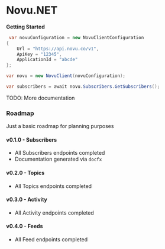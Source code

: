# Novu.NET

**Getting Started**

```csharp
 var novuConfiguration = new NovuClientConfiguration
{
    Url = "https://api.novu.co/v1",
    ApiKey = "12345",
    ApplicationId = "abcde"
};

var novu = new NovuClient(novuConfiguration);

var subscribers = await novu.Subscribers.GetSubscribers();

```

TODO: More documentation

### Roadmap

Just a basic roadmap for planning purposes

#### v0.1.0 - Subscribers

- All Subscribers endpoints completed
- Documentation generated via `docfx`

#### v0.2.0 - Topics

- All Topics endpoints completed

#### v0.3.0 - Activity

- All Activity endpoints completed

#### v0.4.0 - Feeds

- All Feed endpoints completed
